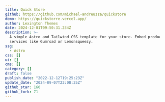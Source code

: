 ```yaml
---
title: Quick Store
github: https://github.com/michael-andreuzza/quickstore
demo: https://quickstorre.vercel.app/
author: Lexington Themes
date: 2024-12-01T09:50:31.234Z
description: >-
  A simple Astro and Tailwind CSS template for your store. Embed products from
  services like Gumroad or Lemonsqueezy.
ssg:
  - Astro
css: []
ui: []
cms: []
category: []
draft: false
publish_date: "2022-12-12T19:25:23Z"
update_date: "2024-09-07T23:08:25Z"
github_star: 160
github_fork: 71
---
```

